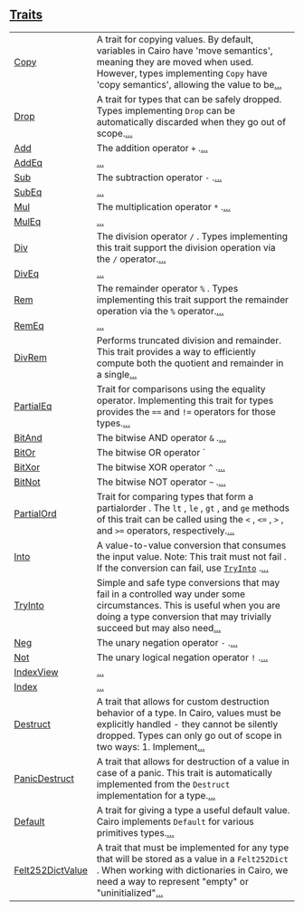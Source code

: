 
[Traits](./core-traits-traits.md)
 ---
| | |
|:---|:---|
| [Copy](./core-traits-Copy.md) | A trait for copying values. By default, variables in Cairo have 'move semantics', meaning they are moved when used. However, types implementing `Copy`  have 'copy semantics', allowing the value to be[...](./core-traits-Copy.md) |
| [Drop](./core-traits-Drop.md) | A trait for types that can be safely dropped. Types implementing `Drop`  can be automatically discarded when they go out of scope.[...](./core-traits-Drop.md) |
| [Add](./core-traits-Add.md) | The addition operator `+` .[...](./core-traits-Add.md) |
| [AddEq](./core-traits-AddEq.md) | [...](./core-traits-AddEq.md) |
| [Sub](./core-traits-Sub.md) | The subtraction operator `-` .[...](./core-traits-Sub.md) |
| [SubEq](./core-traits-SubEq.md) | [...](./core-traits-SubEq.md) |
| [Mul](./core-traits-Mul.md) | The multiplication operator `*` .[...](./core-traits-Mul.md) |
| [MulEq](./core-traits-MulEq.md) | [...](./core-traits-MulEq.md) |
| [Div](./core-traits-Div.md) | The division operator `/` . Types implementing this trait support the division operation via the `/`  operator.[...](./core-traits-Div.md) |
| [DivEq](./core-traits-DivEq.md) | [...](./core-traits-DivEq.md) |
| [Rem](./core-traits-Rem.md) | The remainder operator `%` . Types implementing this trait support the remainder operation via the `%`  operator.[...](./core-traits-Rem.md) |
| [RemEq](./core-traits-RemEq.md) | [...](./core-traits-RemEq.md) |
| [DivRem](./core-traits-DivRem.md) | Performs truncated division and remainder. This trait provides a way to efficiently compute both the quotient and remainder in a single[...](./core-traits-DivRem.md) |
| [PartialEq](./core-traits-PartialEq.md) | Trait for comparisons using the equality operator. Implementing this trait for types provides the `==`  and `!=`  operators for those types.[...](./core-traits-PartialEq.md) |
| [BitAnd](./core-traits-BitAnd.md) | The bitwise AND operator `&` .[...](./core-traits-BitAnd.md) |
| [BitOr](./core-traits-BitOr.md) | The bitwise OR operator `|` .[...](./core-traits-BitOr.md) |
| [BitXor](./core-traits-BitXor.md) | The bitwise XOR operator `^` .[...](./core-traits-BitXor.md) |
| [BitNot](./core-traits-BitNot.md) | The bitwise NOT operator `~` .[...](./core-traits-BitNot.md) |
| [PartialOrd](./core-traits-PartialOrd.md) | Trait for comparing types that form a partialorder . The `lt` , `le` , `gt` , and `ge`  methods of this trait can be called using the `<` , `<=` , `>` , and `>=`  operators, respectively.[...](./core-traits-PartialOrd.md) |
| [Into](./core-traits-Into.md) | A value-to-value conversion that consumes the input value. Note: This trait must not fail . If the conversion can fail, use [`TryInto`](./core-traits-TryInto.md) .[...](./core-traits-Into.md) |
| [TryInto](./core-traits-TryInto.md) | Simple and safe type conversions that may fail in a controlled way under some circumstances. This is useful when you are doing a type conversion that may trivially succeed but may also need[...](./core-traits-TryInto.md) |
| [Neg](./core-traits-Neg.md) | The unary negation operator `-` .[...](./core-traits-Neg.md) |
| [Not](./core-traits-Not.md) | The unary logical negation operator `!` .[...](./core-traits-Not.md) |
| [IndexView](./core-traits-IndexView.md) | [...](./core-traits-IndexView.md) |
| [Index](./core-traits-Index.md) | [...](./core-traits-Index.md) |
| [Destruct](./core-traits-Destruct.md) | A trait that allows for custom destruction behavior of a type. In Cairo, values must be explicitly handled - they cannot be silently dropped. Types can only go out of scope in two ways: 1. Implement[...](./core-traits-Destruct.md) |
| [PanicDestruct](./core-traits-PanicDestruct.md) | A trait that allows for destruction of a value in case of a panic. This trait is automatically implemented from the `Destruct`  implementation for a type.[...](./core-traits-PanicDestruct.md) |
| [Default](./core-traits-Default.md) | A trait for giving a type a useful default value. Cairo implements `Default`  for various primitives types.[...](./core-traits-Default.md) |
| [Felt252DictValue](./core-traits-Felt252DictValue.md) | A trait that must be implemented for any type that will be stored as a value in a `Felt252Dict` . When working with dictionaries in Cairo, we need a way to represent "empty" or "uninitialized"[...](./core-traits-Felt252DictValue.md) |
